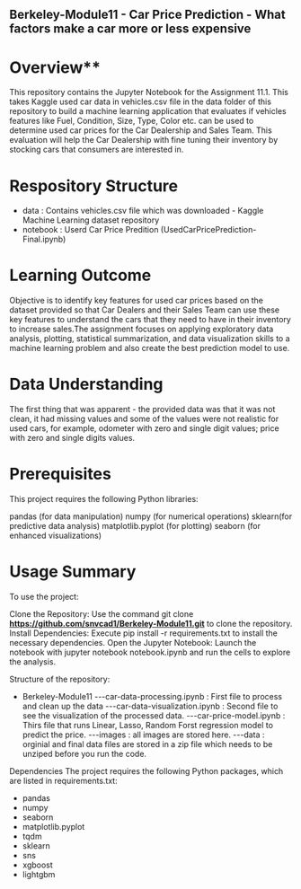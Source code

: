 ## Berkeley-Module11 - Car Price Prediction - What factors make a car more or less expensive

# Overview**
This repository contains the Jupyter Notebook for the Assignment 11.1. This takes Kaggle used car data in vehicles.csv file in the data folder of this repository to build a machine learning application that evaluates if vehicles features like Fuel, Condition, Size, Type, Color etc. can be used to determine used car prices for the Car Dealership and Sales Team. This evaluation will help the Car Dealership with fine tuning their inventory by stocking cars that consumers are interested in.

# Respository Structure
- data : Contains vehicles.csv file which was downloaded -  Kaggle Machine Learning dataset repository
- notebook : Userd Car Price Predition (UsedCarPricePrediction-Final.ipynb)

# Learning Outcome
Objective is to identify key features for used car prices based on the dataset provided so that Car Dealers and their Sales Team can use these key features to understand the cars that they need to have in their inventory to increase sales.The assignment focuses on applying exploratory data analysis, plotting, statistical summarization, and data visualization skills to a machine learning problem and also create the best prediction model to use.

# Data Understanding
The first thing that was apparent -  the provided data was that it was not clean, it had missing values and some of the values were not realistic for used cars, for example, odometer with zero and single digit values; price with zero and single digits values.

# Prerequisites
This project requires the following Python libraries:
 
pandas (for data manipulation)
numpy (for numerical operations)
sklearn(for predictive data analysis)
matplotlib.pyplot (for plotting)
seaborn (for enhanced visualizations)

# Usage Summary
To use the project:

Clone the Repository: Use the command git clone **https://github.com/snvcad1/Berkeley-Module11.git** to clone the repository.
Install Dependencies: Execute pip install -r requirements.txt to install the necessary dependencies.
Open the Jupyter Notebook: Launch the notebook with jupyter notebook notebook.ipynb and run the cells to explore the analysis.

Structure of the repository:
- Berkeley-Module11
 ---car-data-processing.ipynb : First file to process and clean up the data
 ---car-data-visualization.ipynb : Second file to see the visualization of the processed data.
 ---car-price-model.ipynb : Thirs file that runs Linear, Lasso, Random Forst regression model to predict the price.
 ---images : all images are stored here.
 ---data : orginial and final data files are stored in a zip file which needs to be unziped before you run the code.
  
Dependencies
The project requires the following Python packages, which are listed in requirements.txt:
- pandas
- numpy 
- seaborn 
- matplotlib.pyplot 
- tqdm
- sklearn
- sns
- xgboost
- lightgbm
  

